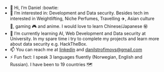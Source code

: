 - 👋 Hi, I’m Daniel :bowtie:
- 👀 I’m interested in: Development and Data security. Besides tech im interested in Weightlifting, Niche Perfumes, Travelling :airplane:, Asian culture 🍣, gaming :video_game: and anime. I would love to learn Chinese/Japanese ㊙️
- 🌱 I’m currently learning AI, Web Development and Data security at University. In my spare time i try to complete my projects and learn more about data security e.g. HackTheBox.  
- 📫 You can reach me at [linkedin](https://www.linkedin.com/in/daniel-trofimovs/) and danilstrofimovs@gmail.com
- ⚡ Fun fact: I speak 3 languages fluently (Norwegian, English and Russian). I have been to 19 countries 🗺️


